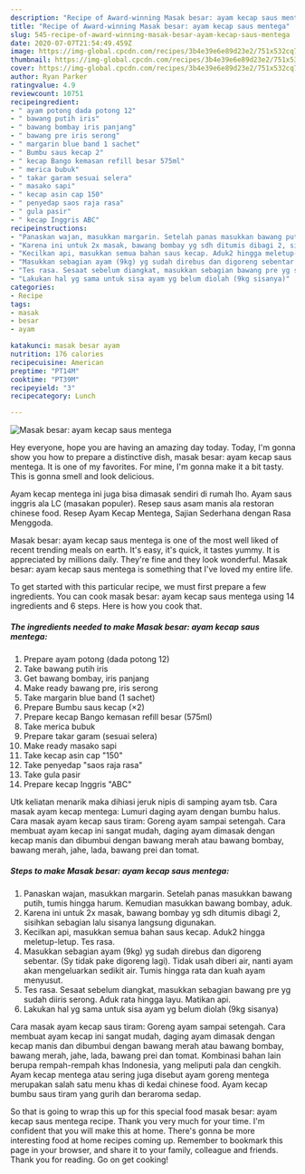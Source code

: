 ```yaml
---
description: "Recipe of Award-winning Masak besar: ayam kecap saus mentega"
title: "Recipe of Award-winning Masak besar: ayam kecap saus mentega"
slug: 545-recipe-of-award-winning-masak-besar-ayam-kecap-saus-mentega
date: 2020-07-07T21:54:49.459Z
image: https://img-global.cpcdn.com/recipes/3b4e39e6e89d23e2/751x532cq70/masak-besar-ayam-kecap-saus-mentega-foto-resep-utama.jpg
thumbnail: https://img-global.cpcdn.com/recipes/3b4e39e6e89d23e2/751x532cq70/masak-besar-ayam-kecap-saus-mentega-foto-resep-utama.jpg
cover: https://img-global.cpcdn.com/recipes/3b4e39e6e89d23e2/751x532cq70/masak-besar-ayam-kecap-saus-mentega-foto-resep-utama.jpg
author: Ryan Parker
ratingvalue: 4.9
reviewcount: 10751
recipeingredient:
- " ayam potong dada potong 12"
- " bawang putih iris"
- " bawang bombay iris panjang"
- " bawang pre iris serong"
- " margarin blue band 1 sachet"
- " Bumbu saus kecap 2"
- " kecap Bango kemasan refill besar 575ml"
- " merica bubuk"
- " takar garam sesuai selera"
- " masako sapi"
- " kecap asin cap 150"
- " penyedap saos raja rasa"
- " gula pasir"
- " kecap Inggris ABC"
recipeinstructions:
- "Panaskan wajan, masukkan margarin. Setelah panas masukkan bawang putih, tumis hingga harum. Kemudian masukkan bawang bombay, aduk."
- "Karena ini untuk 2x masak, bawang bombay yg sdh ditumis dibagi 2, sisihkan sebagian lalu sisanya langsung digunakan."
- "Kecilkan api, masukkan semua bahan saus kecap. Aduk2 hingga meletup-letup. Tes rasa."
- "Masukkan sebagian ayam (9kg) yg sudah direbus dan digoreng sebentar. (Sy tidak pake digoreng lagi). Tidak usah diberi air, nanti ayam akan mengeluarkan sedikit air. Tumis hingga rata dan kuah ayam menyusut."
- "Tes rasa. Sesaat sebelum diangkat, masukkan sebagian bawang pre yg sudah diiris serong. Aduk rata hingga layu. Matikan api."
- "Lakukan hal yg sama untuk sisa ayam yg belum diolah (9kg sisanya)"
categories:
- Recipe
tags:
- masak
- besar
- ayam

katakunci: masak besar ayam 
nutrition: 176 calories
recipecuisine: American
preptime: "PT14M"
cooktime: "PT39M"
recipeyield: "3"
recipecategory: Lunch

---
```



![Masak besar: ayam kecap saus mentega](https://img-global.cpcdn.com/recipes/3b4e39e6e89d23e2/751x532cq70/masak-besar-ayam-kecap-saus-mentega-foto-resep-utama.jpg)

Hey everyone, hope you are having an amazing day today. Today, I'm gonna show you how to prepare a distinctive dish, masak besar: ayam kecap saus mentega. It is one of my favorites. For mine, I'm gonna make it a bit tasty. This is gonna smell and look delicious.

Ayam kecap mentega ini juga bisa dimasak sendiri di rumah lho. Ayam saus inggris ala LC (masakan populer). Resep saus asam manis ala restoran chinese food. Resep Ayam Kecap Mentega, Sajian Sederhana dengan Rasa Menggoda.

Masak besar: ayam kecap saus mentega is one of the most well liked of recent trending meals on earth. It's easy, it's quick, it tastes yummy. It is appreciated by millions daily. They're fine and they look wonderful. Masak besar: ayam kecap saus mentega is something that I've loved my entire life.


To get started with this particular recipe, we must first prepare a few ingredients. You can cook masak besar: ayam kecap saus mentega using 14 ingredients and 6 steps. Here is how you cook that.

<!--inarticleads1-->

##### The ingredients needed to make Masak besar: ayam kecap saus mentega:

1. Prepare  ayam potong (dada potong 12)
1. Take  bawang putih iris
1. Get  bawang bombay, iris panjang
1. Make ready  bawang pre, iris serong
1. Take  margarin blue band (1 sachet)
1. Prepare  Bumbu saus kecap (×2)
1. Prepare  kecap Bango kemasan refill besar (575ml)
1. Take  merica bubuk
1. Prepare  takar garam (sesuai selera)
1. Make ready  masako sapi
1. Take  kecap asin cap &#34;150&#34;
1. Take  penyedap &#34;saos raja rasa&#34;
1. Take  gula pasir
1. Prepare  kecap Inggris &#34;ABC&#34;


Utk keliatan menarik maka dihiasi jeruk nipis di samping ayam tsb. Cara masak ayam kecap mentega: Lumuri daging ayam dengan bumbu halus. Cara masak ayam kecap saus tiram: Goreng ayam sampai setengah. Cara membuat ayam kecap ini sangat mudah, daging ayam dimasak dengan kecap manis dan dibumbui dengan bawang merah atau bawang bombay, bawang merah, jahe, lada, bawang prei dan tomat. 

<!--inarticleads2-->

##### Steps to make Masak besar: ayam kecap saus mentega:

1. Panaskan wajan, masukkan margarin. Setelah panas masukkan bawang putih, tumis hingga harum. Kemudian masukkan bawang bombay, aduk.
1. Karena ini untuk 2x masak, bawang bombay yg sdh ditumis dibagi 2, sisihkan sebagian lalu sisanya langsung digunakan.
1. Kecilkan api, masukkan semua bahan saus kecap. Aduk2 hingga meletup-letup. Tes rasa.
1. Masukkan sebagian ayam (9kg) yg sudah direbus dan digoreng sebentar. (Sy tidak pake digoreng lagi). Tidak usah diberi air, nanti ayam akan mengeluarkan sedikit air. Tumis hingga rata dan kuah ayam menyusut.
1. Tes rasa. Sesaat sebelum diangkat, masukkan sebagian bawang pre yg sudah diiris serong. Aduk rata hingga layu. Matikan api.
1. Lakukan hal yg sama untuk sisa ayam yg belum diolah (9kg sisanya)


Cara masak ayam kecap saus tiram: Goreng ayam sampai setengah. Cara membuat ayam kecap ini sangat mudah, daging ayam dimasak dengan kecap manis dan dibumbui dengan bawang merah atau bawang bombay, bawang merah, jahe, lada, bawang prei dan tomat. Kombinasi bahan lain berupa rempah-rempah khas Indonesia, yang meliputi pala dan cengkih. Ayam kecap mentega atau sering juga disebut ayam goreng mentega merupakan salah satu menu khas di kedai chinese food. Ayam kecap bumbu saus tiram yang gurih dan beraroma sedap. 

So that is going to wrap this up for this special food masak besar: ayam kecap saus mentega recipe. Thank you very much for your time. I'm confident that you will make this at home. There's gonna be more interesting food at home recipes coming up. Remember to bookmark this page in your browser, and share it to your family, colleague and friends. Thank you for reading. Go on get cooking!

